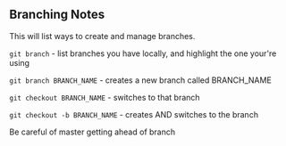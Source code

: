 ## Branching Notes

This will list ways to create and manage branches.

`git branch` - list branches you have locally, and highlight the one your're using

`git branch BRANCH_NAME` - creates a new branch called BRANCH_NAME

`git checkout BRANCH_NAME` - switches to that branch

`git checkout -b BRANCH_NAME` - creates AND switches to the branch

Be careful of master getting ahead of branch

